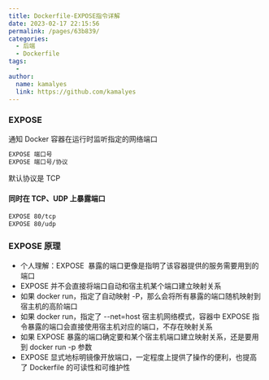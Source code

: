 ```yaml
---
title: Dockerfile-EXPOSE指令详解
date: 2023-02-17 22:15:56
permalink: /pages/63b839/
categories:
  - 后端
  - Dockerfile
tags:
  - 
author: 
  name: kamalyes
  link: https://github.com/kamalyes
---
```

### EXPOSE

通知 Docker 容器在运行时监听指定的网络端口

```bash
EXPOSE 端口号
EXPOSE 端口号/协议
```

默认协议是 TCP

#### 同时在 TCP、UDP 上暴露端口

```bash
EXPOSE 80/tcp
EXPOSE 80/udp
```

### EXPOSE 原理

- 个人理解：EXPOSE&nbsp; 暴露的端口更像是指明了该容器提供的服务需要用到的端口
- EXPOSE 并不会直接将端口自动和宿主机某个端口建立映射关系
- 如果 docker run，指定了自动映射 -P，那么会将所有暴露的端口随机映射到宿主机的高阶端口
- 如果 docker run，指定了&nbsp;--net=host 宿主机网络模式，容器中 EXPOSE 指令暴露的端口会直接使用宿主机对应的端口，不存在映射关系
- 如果 EXPOSE 暴露的端口确定要和某个宿主机端口建立映射关系，还是要用到 docker run -p 参数
- EXPOSE 显式地标明镜像开放端口，一定程度上提供了操作的便利，也提高了&nbsp;Dockerfile 的可读性和可维护性
